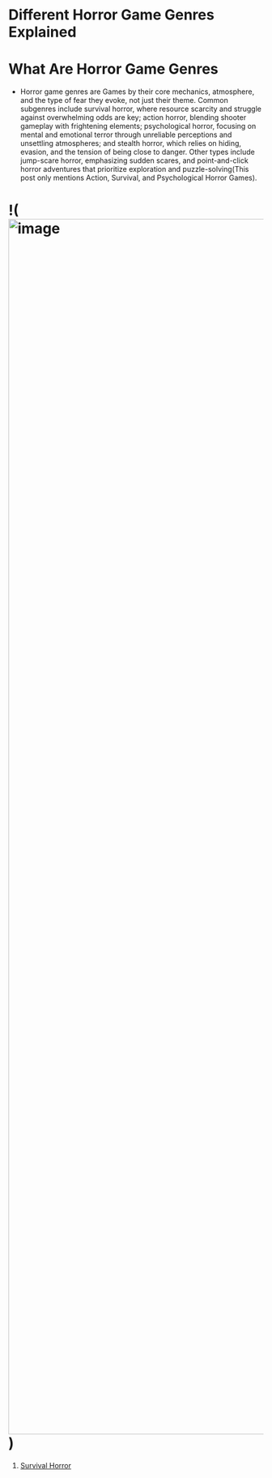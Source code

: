 # Different Horror Game Genres Explained
# What Are Horror Game Genres
- Horror game genres are Games by their core mechanics, atmosphere, and the type of fear they evoke, not just their theme. Common subgenres include survival horror, where resource scarcity and struggle against overwhelming odds are key; action horror, blending shooter gameplay with frightening elements; psychological horror, focusing on mental and emotional terror through unreliable perceptions and unsettling atmospheres; and stealth horror, which relies on hiding, evasion, and the tension of being close to danger. Other types include jump-scare horror, emphasizing sudden scares, and point-and-click horror adventures that prioritize exploration and puzzle-solving(This post only mentions Action, Survival, and Psychological Horror Games).

# !(<img width="3424" height="2400" alt="image" src="https://github.com/user-attachments/assets/71f43d6f-5a64-4dbf-919c-66d46a1c5a17" />)

1. [Survival Horror](https://github.com/Jaydan858/Horror-Game-Genres/blob/Survival-Horror-Games/Survival-Horror-Games.md)
